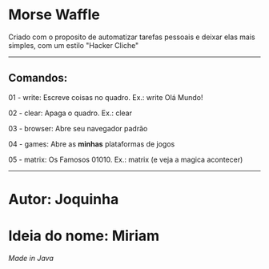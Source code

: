 <h1>Morse Waffle</h1>
<p>Criado com o proposito de automatizar tarefas pessoais e deixar elas mais simples, com um estilo "Hacker Cliche"</p>
<hr/>
<h2>Comandos:</h2>
  <p>01 - write: Escreve coisas no quadro. Ex.: write Olá Mundo!</p>
  <p>02 - clear: Apaga o quadro. Ex.: clear</p>
  <p>03 - browser: Abre seu navegador padrão</p>
  <p>04 - games: Abre as <strong>minhas</strong> plataformas de jogos</p>
  <p>05 - matrix: Os Famosos 01010. Ex.: matrix (e veja a magica acontecer)</p>
<hr/>
<h1>Autor: Joquinha</h1>
<h1>Ideia do nome: Miriam</h1>
<i>Made in Java</i>
